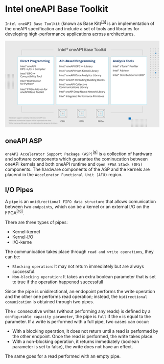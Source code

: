 # Intel oneAPI Base Toolkit
`Intel oneAPI Base Toolkit` (known as Base Kit)<sup>[[8]](references.md#ref_base_kit)</sup> is an implementation of the oneAPI specification and include a set of tools and libraries for developing high-performance applications across architectures. 

<p align="center">
  <img src="img/img_base_kit.png" width="600">
</p>


## oneAPI ASP <a name="ch_oneapi_asp"></a>
`oneAPI Accelerator Support Package (ASP)`<sup>[[9]](references.md#ref_oneapi_asp)</sup> is a collection of hardware and software components which guarantee the cominucation between oneAPI kernels and both oneAPI runtime and `Open FPGA Stack (OFS)` components. The hardware components of the ASP and the kernels are placend in the `Accelerator Functional Unit (AFU)` region.


## I/O Pipes <a name="ch_pipes"></a>
A `pipe` is an `unidirectional FIFO data structure` that allows comunication between two `endpoints`, which can be a kernel or an external I/O on the FPGA<sup>[[10]](references.md#ref_pipe)</sup>. 

There are three types of pipes:
* Kernel-kernel
* Kernel-I/O
* I/O-kerne

The communication takes place through `read and write operations`, they can be:
* `Blocking operation`: It may not return immediately but are always successful.
* `Non-blocking operation`: It takes an extra boolean parameter that is set to true if the operation happened successfull

Since the pipe is unidirectional, an endopoint performs the write operation and the other one performs read operation; instead, the `bidirectional comunication` is obtained through two pipes.

The `n` consecutive writes (without performing any reads) is defined by a `configurable capacity parameter`, the pipe is `full` if the `n` is equal to the parameter. If a write is performed with a full pipe, two cases can occur:
* With a blocking operation, it does not return until a read is performed by the other endpoint. Once the read is performed, the write takes place.
* With a non-blocking operation, it returns immediately (boolean parameter is set to false), the write does not have an effect.

The same goes for a read performed with an empty pipe.